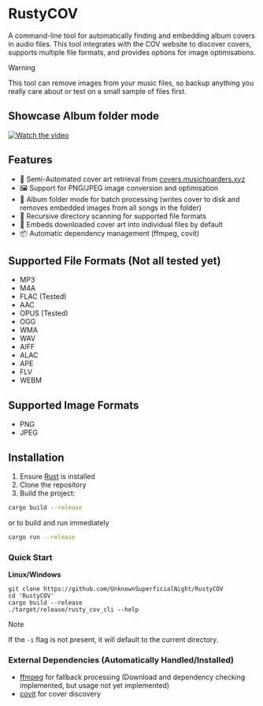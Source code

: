 # RustyCOV

A command-line tool for automatically finding and embedding album covers in audio files. This tool integrates with the COV website to discover covers, supports multiple file formats, and provides options for image optimisations.

> [!WARNING]
> This tool can remove images from your music files, so backup anything you really care about or test on a small sample of files first.

## Showcase Album folder mode
[![Watch the video](https://img.youtube.com/vi/JHLt1CdCWuk/maxresdefault.jpg)](https://youtu.be/JHLt1CdCWuk)


## Features
- 🎵 Semi-Automated cover art retrieval from [covers.musichoarders.xyz](https://covers.musichoarders.xyz)
- 🖼️ Support for PNG/JPEG image conversion and optimisation
- 📁 Album folder mode for batch processing (writes cover to disk and removes embedded images from all songs in the folder)
- 📂 Recursive directory scanning for supported file formats
- 🔄 Embeds downloaded cover art into individual files by default
- 📦 Automatic dependency management (ffmpeg, covit)

## Supported File Formats (Not all tested yet)
- MP3
- M4A
- FLAC (Tested)
- AAC
- OPUS (Tested)
- OGG
- WMA
- WAV
- AIFF
- ALAC
- APE
- FLV
- WEBM

## Supported Image Formats
- PNG
- JPEG

## Installation
1. Ensure [Rust](https://rust-lang.org) is installed
2. Clone the repository
3. Build the project:

```bash
cargo build --release
```
or to build and run immediately
```bash
cargo run --release
```


### Quick Start
**Linux/Windows**
```
git clone https://github.com/UnknownSuperficialNight/RustyCOV
cd 'RustyCOV'
cargo build --release
./target/release/rusty_cov_cli --help
```

> [!NOTE]
> If the `-i` flag is not present, it will default to the current directory.

### External Dependencies (Automatically Handled/Installed)
- [ffmpeg](https://ffmpeg.org) for fallback processing (Download and dependency checking implemented, but usage not yet implemented)
- [covit](https://covers.musichoarders.xyz) for cover discovery
